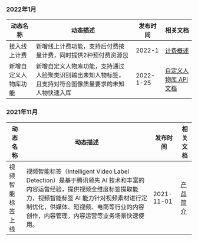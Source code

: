 ### 2022年1月

| 动态名称	| 动态描述 | 发布时间   | 相关文档 |
| ---------- | -------- |---------- | -------- |
| 接入线上计费 |	新增线上计费功能，支持后付费按量计费，同时提供2种预付费资源包 | 2022-1 | [计费概述](https://cloud.tencent.com/document/product/1509/67716) |
| 新增自定义人物库功能 |	新增自定义人物库功能，支持通过人脸聚类识别输出未知人物标签，且支持对符合图像质量要求的未知人物快速入库 | 2022-1-25| [自定义人物库 API 文档]() |



### 2021年11月


| 动态名称         | 动态描述                                                     | 发布时间   | 相关文档 |
| ---------------- | ------------------------------------------------------------ | ---------- | -------- |
| 视频智能标签上线 | 视频智能标签（Intelligent Video Label Detection）是基于腾讯领先 AI 技术和丰富的内容运营经验，提供视频全维度标签提取能力，视频智能标签 AI 能力针对视频素材进行定制优化，供媒体、短视频、电商等行业的内容创作，内容管理，内容运营等业务场景快速使用。 | 2021-11-01 | [产品简介](https://cloud.tencent.com/document/product/1509/63557) |
